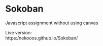 # Sokoban

Javascript assignment without using canvas

Live version: <br>
https:/nekooos.github.io/Sokoban/
